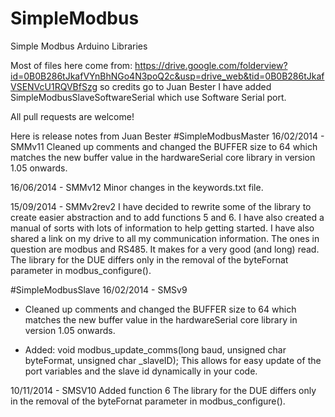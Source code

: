 # SimpleModbus
Simple Modbus Arduino Libraries

Most of files here come from: https://drive.google.com/folderview?id=0B0B286tJkafVYnBhNGo4N3poQ2c&usp=drive_web&tid=0B0B286tJkafVSENVcU1RQVBfSzg so credits go to Juan Bester
I have added SimpleModbusSlaveSoftwareSerial which use Software Serial port. 

All pull requests are welcome!

Here is release notes from Juan Bester
#SimpleModbusMaster
16/02/2014 - SMMv11
Cleaned up comments and changed the BUFFER size to 64 which matches the new buffer value in the hardwareSerial core library in version 1.05 onwards.

16/06/2014 - SMMv12
Minor changes in the keywords.txt file.

15/09/2014 - SMMv2rev2
I have decided to rewrite some of the library to create easier abstraction and to add functions 5 and 6. I have also created a manual of sorts with lots of information to help getting started. I have also shared a link on my drive to all my communication information. The ones in question are modbus and RS485. It makes for a very good (and long) read. The library for the DUE differs only in the removal of the byteFornat parameter in modbus_configure().

#SimpleModbusSlave
16/02/2014 - SMSv9
- Cleaned up comments and changed the BUFFER size to 64 which matches the new buffer value in the hardwareSerial core library in version 1.05 onwards.

- Added: void modbus_update_comms(long baud, unsigned char byteFormat, unsigned char _slaveID);
   This allows for easy update of the port variables and the slave id dynamically in your code.

10/11/2014 - SMSV10
Added function 6
The library for the DUE differs only in the removal of the byteFornat parameter in modbus_configure().

